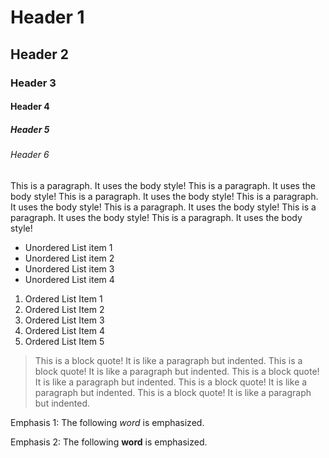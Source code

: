 # Header 1
## Header 2
### Header 3
#### Header 4
##### Header 5
###### Header 6

This is a paragraph.  It uses the body style! This is a paragraph.  It uses the body style! This is a paragraph.  It uses the body style! This is a paragraph.  It uses the body style! This is a paragraph.  It uses the body style! This is a paragraph.  It uses the body style! This is a paragraph.  It uses the body style!


- Unordered List item 1
- Unordered List item 2
- Unordered List item 3
- Unordered List item 4


1. Ordered List Item 1
1. Ordered List Item 2
1. Ordered List Item 3
1. Ordered List Item 4
1. Ordered List Item 5

> This is a block quote!  It is like a paragraph but indented.  This is a block quote!  It is like a paragraph but indented.  This is a block quote!  It is like a paragraph but indented.  This is a block quote!  It is like a paragraph but indented.  This is a block quote!  It is like a paragraph but indented.

Emphasis 1: The following *word* is emphasized.

Emphasis 2: The following **word** is emphasized.
